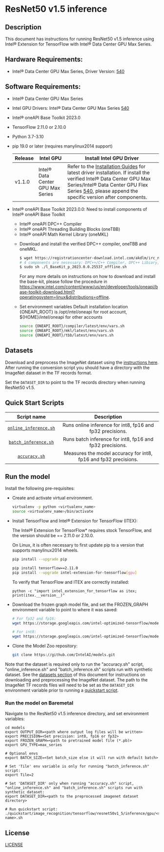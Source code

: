 <!--- 0. Title -->
# ResNet50 v1.5 inference

<!-- 10. Description -->
## Description

This document has instructions for running ResNet50 v1.5 inference using
Intel® Extension for TensorFlow with Intel® Data Center GPU Max Series.

<!--- 20. GPU Setup -->
## Hardware Requirements:
- Intel® Data Center GPU Max Series, Driver Version: [540](https://dgpu-docs.intel.com/releases/stable_540_20221205.html)

## Software Requirements:
- Intel® Data Center GPU Max Series
- Intel GPU Drivers: Intel® Data Center GPU Max Series [540](https://dgpu-docs.intel.com/releases/stable_540_20221205.html)
- Intel® oneAPI Base Toolkit 2023.0
- TensorFlow 2.11.0 or 2.10.0
- Python 3.7-3.10
- pip 19.0 or later (requires manylinux2014 support)

  |Release|Intel GPU|Install Intel GPU Driver|
    |-|-|-|
    |v1.1.0|Intel® Data Center GPU Max Series|  Refer to the [Installation Guides](https://dgpu-docs.intel.com/installation-guides/index.html#intel-data-center-gpu-max-series) for latest driver installation. If install the verified Intel® Data Center GPU Max Series/Intel® Data Center GPU Flex Series [540](https://dgpu-docs.intel.com/releases/stable_540_20221205.html), please append the specific version after components.|

- Intel® oneAPI Base Toolkit 2023.0.0: Need to install components of Intel® oneAPI Base Toolkit
  - Intel® oneAPI DPC++ Compiler
  - Intel® oneAPI Threading Building Blocks (oneTBB)
  - Intel® oneAPI Math Kernel Library (oneMKL)
  * Download and install the verified DPC++ compiler, oneTBB and oneMKL.
    
    ```bash
    $ wget https://registrationcenter-download.intel.com/akdlm/irc_nas/19079/l_BaseKit_p_2023.0.0.25537_offline.sh
    # 4 components are necessary: DPC++/C++ Compiler, DPC++ Libiary, oneTBB and oneMKL
    $ sudo sh ./l_BaseKit_p_2023.0.0.25537_offline.sh
    ```
    For any more details on instructions on how to download and install the base-kit, please follow the procedure in https://www.intel.com/content/www/us/en/developer/tools/oneapi/base-toolkit-download.html?operatingsystem=linux&distributions=offline.

  - Set environment variables
    Default installation location {ONEAPI_ROOT} is /opt/intel/oneapi for root account, ${HOME}/intel/oneapi for other accounts
    ```bash
    source {ONEAPI_ROOT}/compiler/latest/env/vars.sh
    source {ONEAPI_ROOT}/mkl/latest/env/vars.sh
    source {ONEAPI_ROOT}/tbb/latest/env/vars.sh
    ```

<!--- 30. Datasets -->
## Datasets

Download and preprocess the ImageNet dataset using the [instructions here](/datasets/imagenet/README.md).
After running the conversion script you should have a directory with the
ImageNet dataset in the TF records format.

Set the `DATASET_DIR` to point to the TF records directory when running ResNet50 v1.5.

<!--- 40. Quick Start Scripts -->
## Quick Start Scripts

| Script name | Description |
|:-------------:|:-------------:|
| [`online_inference.sh`](online_inference.sh) | Runs online inference for int8, fp16 and fp32 precisions. | 
| [`batch_inference.sh`](batch_inference.sh)| Runs batch inference for int8, fp16 and fp32 precisions. |
| [`accuracy.sh`](accuracy.sh) | Measures the model accuracy for int8, fp16 and fp32 precisions. |

<!--- 50. Baremetal -->
## Run the model
Install the following pre-requisites:
* Create and activate virtual environment.
  ```bash
  virtualenv -p python <virtualenv_name>
  source <virtualenv_name>/bin/activate
  ```
* Install TensorFlow and Intel® Extension for TensorFlow (ITEX):

  The Intel® Extension for TensorFlow* requires stock TensorFlow, and the version should be == 2.11.0 or 2.10.0.

  On Linux, it is often necessary to first update pip to a version that supports manylinux2014 wheels.
  ```bash
  pip install --upgrade pip
  ```
  
  ```bash
  pip install tensorflow==2.11.0
  pip install --upgrade intel-extension-for-tensorflow[gpu]
  ```
   To verify that TensorFlow and ITEX are correctly installed:
  ```
  python -c "import intel_extension_for_tensorflow as itex; print(itex.__version__)"
  ```
  
* Download the frozen graph model file, and set the FROZEN_GRAPH environment variable to point to where it was saved:
  ```bash
  # For fp32 and fp16:
  wget https://storage.googleapis.com/intel-optimized-tensorflow/models/gpu/resnet50_v1.pb

  # For int8:
  wget https://storage.googleapis.com/intel-optimized-tensorflow/models/gpu/resnet50_v1_int8.pb
  ```
* Clone the Model Zoo repository:
  ```bash
  git clone https://github.com/IntelAI/models.git
  ```

Note that the dataset is required only to run the "accuracy.sh" script, "online_inference.sh" and "batch_inference.sh" scripts run with synthetic dataset. See the [datasets section](#datasets) of this document for instructions on
downloading and preprocessing the ImageNet dataset. The path to the ImageNet
TF records files will need to be set as the `DATASET_DIR` environment variable
prior to running a [quickstart script](#quick-start-scripts).

### Run the model on Baremetal
Navigate to the ResNet50 v1.5 inference directory, and set environment variables:
```
cd models
export OUTPUT_DIR=<path where output log files will be written>
export PRECISION=<Set precision: int8, fp16 or fp32>
export FROZEN_GRAPH=<path to pretrained model file (*.pb)>
export GPU_TYPE=max_series

# Optional envs
export BATCH_SIZE=<Set batch_size else it will run with default batch>

# Set 'Tile' env variable is only for running "batch_inference.sh" script:
export Tile=2

# Set 'DATASET_DIR' only when running "accuracy.sh" script, "online_inference.sh" and "batch_inference.sh" scripts run with synthetic dataset:
export DATASET_DIR=<path to the preprocessed imagenet dataset directory>

# Run quickstart script:
./quickstart/image_recognition/tensorflow/resnet50v1_5/inference/gpu/<script name>.sh
```

<!--- 80. License -->
## License

[LICENSE](/LICENSE)

